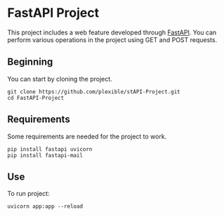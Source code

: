 # FastAPI Project

This project includes a web feature developed through [FastAPI](https://fastapi.tiangolo.com/). You can perform various operations in the project using GET and POST requests.

## Beginning
You can start by cloning the project.
```console
git clone https://github.com/plexible/stAPI-Project.git
cd FastAPI-Project
```

## Requirements
Some requirements are needed for the project to work.
```console
pip install fastapi uvicorn
pip install fastapi-mail
```

## Use
To run project:
```console
uvicorn app:app --reload
```
